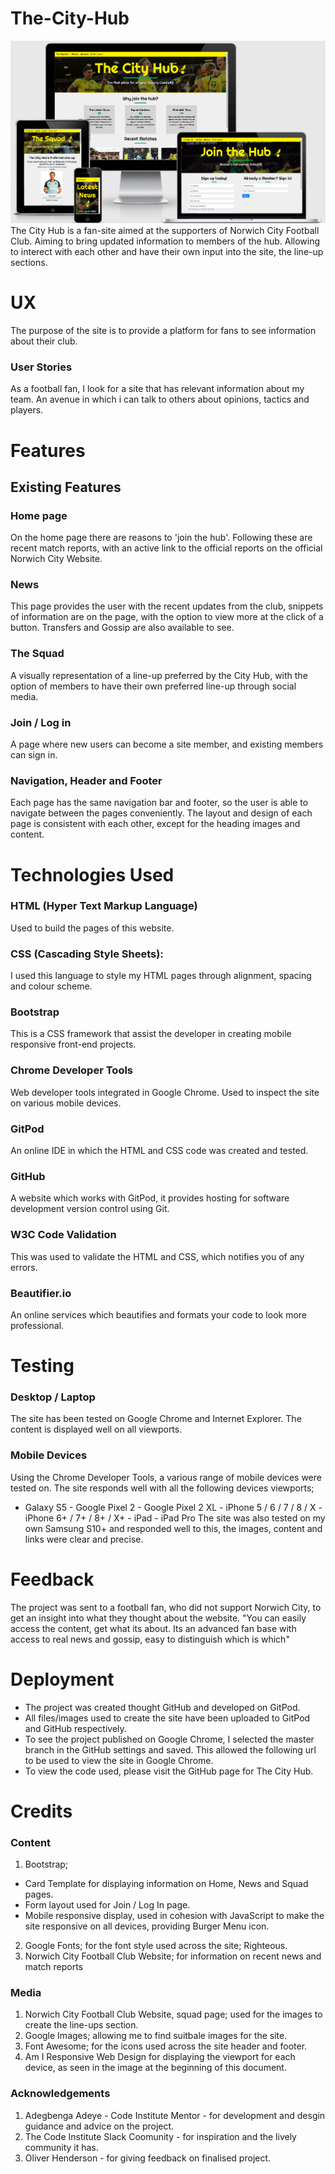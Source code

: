 # The-City-Hub
![Screenshot](assets/images/Screenshot.png)
The City Hub is a fan-site aimed at the supporters of Norwich City Football Club. Aiming to bring updated information to members of the hub. Allowing to interect with each other and have their own input into the site, the line-up sections.

# UX
The purpose of the site is to provide a platform for fans to see information about their club.

### User Stories
As a football fan, I look for a site that has relevant information about my team. An avenue in which i can talk to others about opinions, tactics and players.

# Features
## Existing Features 
### Home page
On the home page there are reasons to 'join the hub'. Following these are recent match reports, with an active link to the official reports on the official Norwich City Website.
### News
This page provides the user with the recent updates from the club, snippets of information are on the page, with the option to view more at the click of a button. Transfers and Gossip are also available to see.
### The Squad
A visually representation of a line-up preferred by the City Hub, with the option of members to have their own preferred line-up through social media.
### Join / Log in
A page where new users can become a site member, and existing members can sign in.
### Navigation, Header and Footer
Each page has the same navigation bar and footer, so the user is able to navigate between the pages conveniently. The layout and design of each page is consistent with each other, except for the heading images and content.

# Technologies Used
### HTML (Hyper Text Markup Language)
Used to build the pages of this website.
### CSS (Cascading Style Sheets):
I used this language to style my HTML pages through alignment, spacing and colour scheme.
### Bootstrap
This is a CSS framework that assist the developer in creating mobile responsive front-end projects.
### Chrome Developer Tools
Web developer tools integrated in Google Chrome. Used to inspect the site on various mobile devices.
### GitPod
An online IDE in which the HTML and CSS code was created and tested.
### GitHub
A website which works with GitPod, it provides hosting for software development version control using Git.
### W3C Code Validation
This was used to validate the HTML and CSS, which notifies you of any errors.
### Beautifier.io
An online services which beautifies and formats your code to look more professional.

# Testing
### Desktop / Laptop
The site has been tested on Google Chrome and Internet Explorer. The content is displayed well on all viewports. 
### Mobile Devices
Using the Chrome Developer Tools, a various range of mobile devices were tested on. The site responds well with all the following devices viewports;
- Galaxy S5 - Google Pixel 2 - Google Pixel 2 XL - iPhone 5 / 6 / 7 / 8 / X - iPhone 6+ / 7+ / 8+ / X+ - iPad - iPad Pro 
The site was also tested on my own Samsung S10+ and responded well to this, the images, content and links were clear and precise. 

# Feedback
The project was sent to a football fan, who did not support Norwich City, to get an insight into what they thought about the website.
"You can easily access the content, get what its about. Its an advanced fan base with access to real news and gossip, easy to distinguish which is which"

# Deployment
- The project was created thought GitHub and developed on GitPod.
- All files/images used to create the site have been uploaded to GitPod and GitHub respectively.
- To see the project published on Google Chrome, I selected the master branch in the GitHub settings and saved. This allowed the following url to be used to view the site in Google Chrome.
- To view the code used, please visit the GitHub page for The City Hub.

# Credits
### Content
1. Bootstrap;
 - Card Template for displaying information on Home, News and Squad pages.
 - Form layout used for Join / Log In page.
 - Mobile responsive display, used in cohesion with JavaScript to make the site responsive on all devices, providing Burger Menu icon.
2. Google Fonts; for the font style used across the site; Righteous.
3. Norwich City Football Club Website; for information on recent news and match reports

### Media
1. Norwich City Football Club Website, squad page; used for the images to create the line-ups section.
2. Google Images; allowing me to find suitbale images for the site. 
3. Font Awesome; for the icons used across the site header and footer.
4. Am I Responsive Web Design for displaying the viewport for each device, as seen in the image at the beginning of this document.

### Acknowledgements
1. Adegbenga Adeye - Code Institute Mentor - for development and desgin guidance and advice on the project.
2. The Code Institute Slack Coomunity - for inspiration and the lively community it has.
3. Oliver Henderson - for giving feedback on finalised project.
